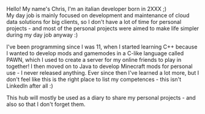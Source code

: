 Hello! My name's Chris, I'm an italian developer born in 2XXX ;)  
My day job is mainly focused on development and maintenance of cloud data solutions for big clients, so I don't have a lot of time for personal projects - and most of the personal projects were aimed to make life simpler during my day job anyway :)   
  
I've been programming since I was 11, when I started learning C++ because I wanted to develop mods and gamemodes in a C-like language called PAWN, which I used to create a server for my online friends to play in together! I then moved on to Java to develop Minecraft mods for personal use - I never released anything. Ever since then I've learned a lot more, but I don't feel like this is the right place to list my competences - this isn't LinkedIn after all :)  
  
This hub will mostly be used as a diary to share my personal projects - and also so that I don't forget them.  
